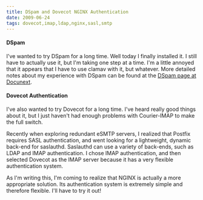 ```yaml
---
title: DSpam and Dovecot NGINX Authentication
date: 2009-06-24
tags: dovecot,imap,ldap,nginx,sasl,smtp
---
```

#### **DSpam**

I've wanted to try DSpam for a long time. Well today I finally installed it. I still have to actually use it, but I'm taking one step at a time. I'm a little annoyed that it appears that I have to use clamav with it, but whatever. More detailed notes about my experience with DSpam can be found at the <a href="http://www.docunext.com/wiki/DSpam">DSpam page at Docunext</a>.

#### **Dovecot Authentication**

I've also wanted to try Dovecot for a long time. I've heard really good things about it, but I just haven't had enough problems with Courier-IMAP to make the full switch.

Recently when exploring redundant eSMTP servers, I realized that Postfix requires SASL authentication, and went looking for a lightweight, dynamic back-end for saslauthd. Saslauthd can use a variety of back-ends, such as LDAP and IMAP authentication. I chose IMAP authentication, and then selected Dovecot as the IMAP server because it has a very flexible authentication system.

As I'm writing this, I'm coming to realize that NGINX is actually a more appropriate solution. Its authentication system is extremely simple and therefore flexible. I'll have to try it out!

